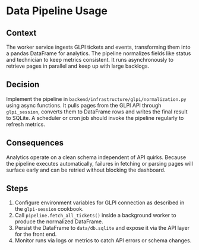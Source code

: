 # Data Pipeline Usage

## Context
The worker service ingests GLPI tickets and events, transforming them into a
pandas DataFrame for analytics. The pipeline normalizes fields like status and
technician to keep metrics consistent. It runs asynchronously to retrieve
pages in parallel and keep up with large backlogs.

## Decision
Implement the pipeline in `backend/infrastructure/glpi/normalization.py` using async functions.
It pulls pages from the GLPI API through `glpi_session`, converts them to
DataFrame rows and writes the final result to SQLite. A scheduler or cron job
should invoke the pipeline regularly to refresh metrics.

## Consequences
Analytics operate on a clean schema independent of API quirks. Because the
pipeline executes automatically, failures in fetching or parsing pages will
surface early and can be retried without blocking the dashboard.

## Steps
1. Configure environment variables for GLPI connection as described in the
   `glpi-session` cookbook.
2. Call `pipeline.fetch_all_tickets()` inside a background worker to produce the
   normalized DataFrame.
3. Persist the DataFrame to `data/db.sqlite` and expose it via the API layer for
   the front end.
4. Monitor runs via logs or metrics to catch API errors or schema changes.

